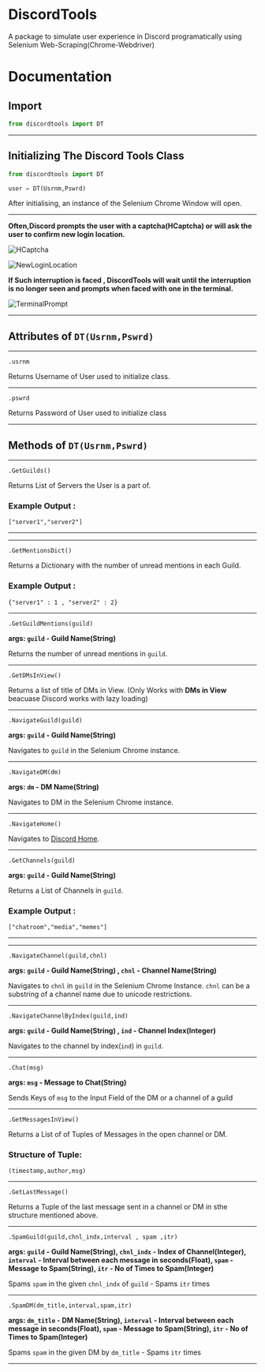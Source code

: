 # DiscordTools
A package to simulate user experience in Discord programatically using Selenium Web-Scraping(Chrome-Webdriver)

# Documentation 

## **Import** 

```python
from discordtools import DT
```
***

## **Initializing The Discord Tools Class**

```python
from discordtools import DT

user = DT(Usrnm,Pswrd)
```

After initialising, an instance of the Selenium Chrome Window will open.
***
**Often,Discord prompts the user with a captcha(HCaptcha) or will ask the user to confirm new login location.**

![HCaptcha](https://i.imgur.com/gkScXkE.png)

![NewLoginLocation](https://i.imgur.com/3IRNoBF.png)

**If Such interruption is faced , DiscordTools will wait until the interruption is no longer seen and prompts when faced with one in the terminal.**

![TerminalPrompt](https://i.imgur.com/c3zIjda.png)
 
***
## **Attributes of** `DT(Usrnm,Pswrd)` 

***
`.usrnm`

Returns Username of User used to initialize class.
***
`.pswrd`

Returns Password of User used to initialize class
***

## **Methods of** `DT(Usrnm,Pswrd)`

***
`.GetGuilds()`

Returns List of Servers the User is a part of.

### **Example Output** :
```
["server1","server2"]
```
***
***
`.GetMentionsDict()`

Returns a Dictionary with the number of unread mentions in each Guild.

### **Example Output** :
```
{"server1" : 1 , "server2" : 2}
```
***
`.GetGuildMentions(guild)`

**args: `guild` - Guild Name(String)**


Returns the number of unread mentions in `guild`.
***
`.GetDMsInView()`

Returns a list of title of DMs in View.
(Only Works with **DMs in View** beacuase Discord works with lazy loading)
***

`.NavigateGuild(guild)`

**args: `guild` - Guild Name(String)**

Navigates to `guild` in the Selenium Chrome instance.
***

`.NavigateDM(dm)`

**args: `dm` - DM Name(String)**

Navigates to DM in the Selenium Chrome instance.
***

`.NavigateHome()`

Navigates to 
[Discord Home](discord.com/channel/@me).
***
`.GetChannels(guild)`

**args: `guild` - Guild Name(String)**

Returns a List of Channels in `guild`.
### **Example Output** :
```
["chatroom","media","memes"]
```
***
***
`.NavigateChannel(guild,chnl)`

**args: `guild` - Guild Name(String) , `chnl` - Channel Name(String)**


Navigates to `chnl` in `guild` in the Selenium Chrome Instance.
`chnl` can be a substring of a channel name due to unicode restrictions.
***
`.NavigateChannelByIndex(guild,ind)`

**args: `guild` - Guild Name(String) , `ind` - Channel Index(Integer)**


Navigates to the channel by index(`ind`) in `guild`.
***
`.Chat(msg)`

**args: `msg` - Message to Chat(String)**

Sends Keys of `msg` to the Input Field of the DM or a channel of a guild
***
`.GetMessagesInView()`

Returns a List of of Tuples of Messages in the open channel or DM.

### **Structure of Tuple**:
`(timestamp,author,msg)`
***
`.GetLastMessage()`

Returns a Tuple of the last message sent in a channel or DM in sthe structure mentioned above.
***
`.SpamGuild(guild,chnl_indx,interval , spam ,itr)`

**args: `guild` - Guild Name(String), `chnl_indx` - Index of Channel(Integer), `interval` - Interval between each message in seconds(Float), `spam` - Message to Spam(String), `itr` - No of Times to Spam(Integer)**

Spams `spam` in the given `chnl_indx` of `guild` - Spams `itr` times

***

`.SpamDM(dm_title,interval,spam,itr)`

**args: `dm_title` - DM Name(String), `interval` - Interval between each message in seconds(Float), `spam` - Message to Spam(String), `itr` - No of Times to Spam(Integer)**


Spams `spam` in the given DM by `dm_title`  - Spams `itr` times
***
